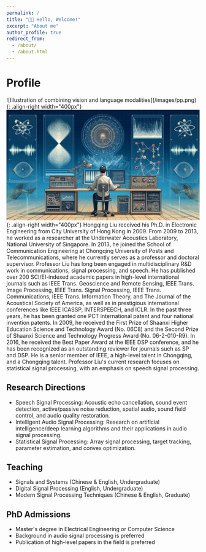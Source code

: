 ```yaml
---
permalink: /
title: "👋🏼 Hello, Welcome!"
excerpt: "About me"
author_profile: true
redirect_from: 
  - /about/
  - /about.html
---
```






<div class="container">
  <div class="section">
    <h1>Profile</h1>
    <p>![Illustration of combining vision and language modalities](/images/pp.png){: .align-right width="400px"}
      <img src="/images/pp.png">{: .align-right width="400px"}
      Hongqing Liu received his Ph.D. in Electronic Engineering from City University of Hong Kong in 2009. From 2009 to 2013, he worked as a researcher at the Underwater Acoustics Laboratory, National University of Singapore. In 2013, he joined the School of Communication Engineering at Chongqing University of Posts and Telecommunications, where he currently serves as a professor and doctoral supervisor. Professor Liu has long been engaged in multidisciplinary R&D work in communications, signal processing, and speech. He has published over 200 SCI/EI-indexed academic papers in high-level international journals such as IEEE Trans. Geoscience and Remote Sensing, IEEE Trans. Image Processing, IEEE Trans. Signal Processing, IEEE Trans. Communications, IEEE Trans. Information Theory, and The Journal of the Acoustical Society of America, as well as in prestigious international conferences like IEEE ICASSP, INTERSPEECH, and ICLR. In the past three years, he has been granted one PCT international patent and four national invention patents. In 2009, he received the First Prize of Shaanxi Higher Education Science and Technology Award (No. 06C8) and the Second Prize of Shaanxi Science and Technology Progress Award (No. 06-2-010-R9). In 2016, he received the Best Paper Award at the IEEE DSP conference, and he has been recognized as an outstanding reviewer for journals such as SP and DSP. He is a senior member of IEEE, a high-level talent in Chongqing, and a Chongqing talent. Professor Liu's current research focuses on statistical signal processing, with an emphasis on speech signal processing.</p>
  </div>
  
  <div class="section">
    <h2>Research Directions</h2>
    <ul>
      <li>Speech Signal Processing: Acoustic echo cancellation, sound event detection, active/passive noise reduction, spatial audio, sound field control, and audio quality restoration.</li>
      <li>Intelligent Audio Signal Processing: Research on artificial intelligence/deep learning algorithms and their applications in audio signal processing.</li>
      <li>Statistical Signal Processing: Array signal processing, target tracking, parameter estimation, and convex optimization.</li>
    </ul>
  </div>

  <div class="section">
    <h2>Teaching</h2>
    <ul>
      <li>Signals and Systems (Chinese & English, Undergraduate)</li>
      <li>Digital Signal Processing (English, Undergraduate)</li>
      <li>Modern Signal Processing Techniques (Chinese & English, Graduate)</li>
    </ul>
  </div>

  <div class="section">
    <h2>PhD Admissions</h2>
    <ul>
      <li>Master's degree in Electrical Engineering or Computer Science</li>
      <li>Background in audio signal processing is preferred</li>
      <li>Publication of high-level papers in the field is preferred</li>
    </ul>
  </div>
</div>


 


